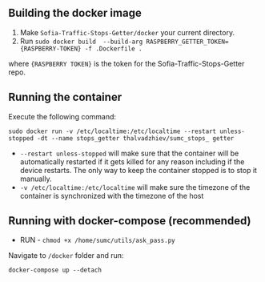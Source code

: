 ## Building the docker image
1. Make `Sofia-Traffic-Stops-Getter/docker` your current directory.
2. Run `sudo docker build  --build-arg RASPBERRY_GETTER_TOKEN={RASPBERRY-TOKEN} -f .Dockerfile .`

where `{RASPBERRY TOKEN}` is the token for the Sofia-Traffic-Stops-Getter repo.

## Running the container

Execute the following command:

`sudo docker run -v /etc/localtime:/etc/localtime --restart unless-stopped -dt --name stops_getter thalvadzhiev/sumc_stops_
getter`

 * `--restart unless-stopped` will make sure that the container will be automatically restarted if it gets killed for any reason including if the device restarts. The only way to keep the container stopped is to stop it manually.
 * `-v /etc/localtime:/etc/localtime` will make sure the timezone of the container is synchronized with the timezone of the host

## Running with docker-compose (recommended)
* RUN - `chmod +x /home/sumc/utils/ask_pass.py`

Navigate to `/docker` folder and run:
```commandline
docker-compose up --detach
```